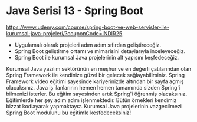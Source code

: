 # Java Serisi 13 - Spring Boot
https://www.udemy.com/course/spring-boot-ve-web-servisler-ile-kurumsal-java-projeleri/?couponCode=INDIR25

- Uygulamalı olarak projeleri adım adım sıfırdan geliştireceğiz.
- Spring Boot geliştirme ortamı ve mimarisini detaylarıyla inceleyeceğiz.
- Spring Boot ile kurumsal Java projelerinin alt yapısını keşfedeceğiz.

Kurumsal Java yazılım sektörünün en meşhur ve en değerli çatılarından olan Spring Framework ile kendinize güzel bir gelecek sağlayabilirsiniz. Spring Framework video eğitimi sayesinde kariyerinizde altından bir sayfa açmış olacaksınız. Java iş ilanlarının hemen hemen tamamında sizden Spring'i bilmenizi isterler. Bu eğitim sayesinden artık Spring'i öğrenmiş olacaksınız. Eğitimlerde her şey adım adım işlenmektedir. Bütün örnekleri kendimiz bizzat kodlayarak yapmaktayız. Kurumsal Java projelerinin vazgecilmezi Spring Boot modulunu bu egitimle kesfedeceksiniz!
